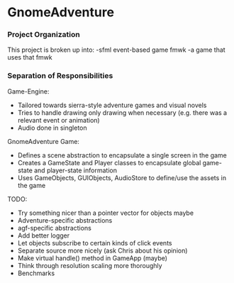 # GnomeAdventure

### Project Organization
This project is broken up into:
-sfml event-based game fmwk
-a game that uses that fmwk

### Separation of Responsibilities
Game-Engine:
- Tailored towards sierra-style adventure games and visual novels
- Tries to handle drawing only drawing when necessary (e.g. there was a relevant event or animation)
- Audio done in singleton

GnomeAdventure Game:
- Defines a scene abstraction to encapsulate a single screen in the game
- Creates a GameState and Player classes to encapsulate global game-state and player-state information
- Uses GameObjects, GUIObjects, AudioStore to define/use the assets in the game


TODO:
- Try something nicer than a pointer vector for objects maybe
- Adventure-specific abstractions
- agf-specific abstractions
- Add better logger
- Let objects subscribe to certain kinds of click events
- Separate source more nicely (ask Chris about his opinion)
- Make virtual handle() method in GameApp (maybe)
- Think through resolution scaling more thoroughly
- Benchmarks
